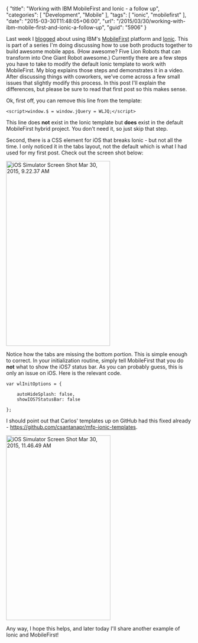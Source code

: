 {
	"title": "Working with IBM MobileFirst and Ionic - a follow up",
	"categories": [
		"Development",
		"Mobile"
	],
	"tags": [
		"ionic",
		"mobilefirst"
	],
	"date": "2015-03-30T11:48:05+06:00",
	"url": "/2015/03/30/working-with-ibm-mobile-first-and-ionic-a-follow-up",
	"guid": "5906"
}

Last week I <a href="http://www.raymondcamden.com/2015/03/23/working-with-ibm-mobilefirst-and-the-ionic-framework">blogged</a> about using IBM's <a href="http://www.ibm.com/mobilefirst/us/en/">MobileFirst</a> platform and <a href="http://www.ionicframework.com/">Ionic</a>. This is part of a series I'm doing discussing how to use both products together to build awesome mobile apps. (How awesome? Five Lion Robots that can transform into One Giant Robot awesome.) Currently there are a few steps you have to take to modify the default Ionic template to work with MobileFirst. My blog explains those steps and demonstrates it in a video. After discussing things with coworkers, we've come across a few small issues that slightly modify this process. In this post I'll explain the differences, but please be sure to read that first post so this makes sense.

<!--more-->

Ok, first off, you can remove this line from the template: 

<pre><code class="language-javascript">&lt;script&gt;window.$ = window.jQuery = WLJQ;&lt;&#x2F;script&gt;</code></pre>

This line does <strong>not</strong> exist in the Ionic template but <strong>does</strong> exist in the default MobileFirst hybrid project. You don't need it, so just skip that step. 

Second, there is a CSS element for iOS that breaks Ionic - but not all the time. I only noticed it in the tabs layout, not the default which is what I had used for my first post. Check out the screen shot below:

<a href="http://www.raymondcamden.com/wp-content/uploads/2015/03/iOS-Simulator-Screen-Shot-Mar-30-2015-9.22.37-AM.png"><img src="http://static.raymondcamden.com/images/wp-content/uploads/2015/03/iOS-Simulator-Screen-Shot-Mar-30-2015-9.22.37-AM.png" alt="iOS Simulator Screen Shot Mar 30, 2015, 9.22.37 AM" width="281" height="500" class="alignnone size-full wp-image-5907" /></a>

Notice how the tabs are missing the bottom portion. This is simple enough to correct. In your initialization routine, simply tell MobileFirst that you do <strong>not</strong> what to show the iOS7 status bar. As you can probably guess, this is only an issue on iOS. Here is the relevant code.

<pre><code class="language-javascript">var wlInitOptions = {
	
	autoHideSplash: false,
	showIOS7StatusBar: false
		 
};</code></pre>

I should point out that Carlos' templates up on GitHub had this fixed already - <a href="https://github.com/csantanapr/mfp-ionic-templates">https://github.com/csantanapr/mfp-ionic-templates</a>. 

<a href="http://www.raymondcamden.com/wp-content/uploads/2015/03/iOS-Simulator-Screen-Shot-Mar-30-2015-11.46.49-AM.png"><img src="http://static.raymondcamden.com/images/wp-content/uploads/2015/03/iOS-Simulator-Screen-Shot-Mar-30-2015-11.46.49-AM.png" alt="iOS Simulator Screen Shot Mar 30, 2015, 11.46.49 AM" width="282" height="500" class="alignnone size-full wp-image-5909" /></a>

Any way, I hope this helps, and later today I'll share another example of Ionic and MobileFirst!
